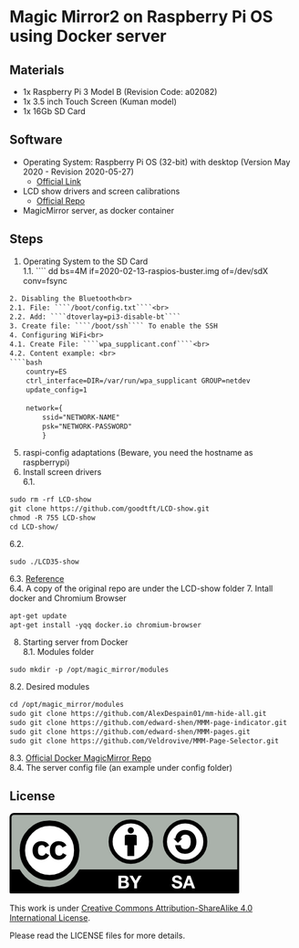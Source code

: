 # Magic Mirror2 on Raspberry Pi OS using Docker server

## Materials
- 1x Raspberry Pi 3 Model B (Revision Code: a02082)
- 1x 3.5 inch Touch Screen (Kuman model)
- 1x 16Gb SD Card

## Software
- Operating System: Raspberry Pi OS (32-bit) with desktop (Version May 2020 - Revision 2020-05-27)
  - [Official Link](https://www.raspberrypi.org/downloads/raspbian/)
- LCD show drivers and screen calibrations
  - [Official Repo](https://github.com/goodtft/LCD-show.git)
- MagicMirror server, as docker container

## Steps
1. Operating System to the SD Card<br>
  1.1. ````
  dd bs=4M if=2020-02-13-raspios-buster.img of=/dev/sdX conv=fsync
  ````
2. Disabling the Bluetooth<br>
  2.1. File: ````/boot/config.txt````<br>
  2.2. Add: ````dtoverlay=pi3-disable-bt````
3. Create file: ````/boot/ssh```` To enable the SSH
4. Configuring WiFi<br>
  4.1. Create File: ````wpa_supplicant.conf````<br>
  4.2. Content example: <br>
  ````bash
      country=ES
      ctrl_interface=DIR=/var/run/wpa_supplicant GROUP=netdev
      update_config=1

      network={
          ssid="NETWORK-NAME"
          psk="NETWORK-PASSWORD"
          }
  ````
5. raspi-config adaptations (Beware, you need the hostname as raspberrypi)
6. Install screen drivers<br>
  6.1.
````
sudo rm -rf LCD-show
git clone https://github.com/goodtft/LCD-show.git
chmod -R 755 LCD-show
cd LCD-show/
````
  6.2.  
````
sudo ./LCD35-show
````
  6.3. [Reference](https://github.com/goodtft/LCD-show)<br>
  6.4. A copy of the original repo are under the LCD-show folder
7. Intall docker and Chromium Browser
````
apt-get update
apt-get install -yqq docker.io chromium-browser
````

8. Starting server from Docker<br>
  8.1. Modules folder
  ````
  sudo mkdir -p /opt/magic_mirror/modules
  ````
  8.2. Desired modules
  ````
  cd /opt/magic_mirror/modules
  sudo git clone https://github.com/AlexDespain01/mm-hide-all.git
  sudo git clone https://github.com/edward-shen/MMM-page-indicator.git
  sudo git clone https://github.com/edward-shen/MMM-pages.git
  sudo git clone https://github.com/Veldrovive/MMM-Page-Selector.git
  ````
  8.3. [Official Docker MagicMirror Repo](https://github.com/bastilimbach/docker-MagicMirror)<br>
  8.4. The server config file (an example under config folder)


## License

<img src="./img/by-sa.png">

This work is under [Creative Commons Attribution-ShareAlike 4.0 International License](http://creativecommons.org/licenses/by-sa/4.0/).

Please read the LICENSE files for more details.
